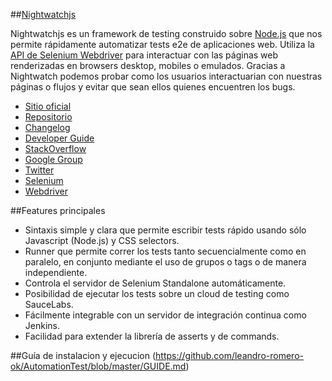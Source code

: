 ##[Nightwatchjs](http://nightwatchjs.org/)

  Nightwatchjs es un framework de testing construido sobre [Node.js](https://nodejs.org) que nos permite rápidamente automatizar tests e2e de aplicaciones web.
  Utiliza la [API de Selenium Webdriver](https://github.com/SeleniumHQ/selenium/wiki/JsonWireProtocol) para interactuar con las páginas web renderizadas en browsers desktop, mobiles o emulados.
  Gracias a Nightwatch podemos probar como los usuarios interactuarian con nuestras páginas o flujos y evitar que sean ellos quienes encuentren los bugs.

  * [Sitio oficial](http://nightwatchjs.org/)
  * [Repositorio](https://github.com/nightwatchjs/nightwatch)
  * [Changelog](https://github.com/nightwatchjs/nightwatch/releases)
  * [Developer Guide](http://nightwatchjs.org/guide)
  * [StackOverflow](http://stackoverflow.com/questions/tagged/nightwatch.js)
  * [Google Group](https://groups.google.com/forum/#!forum/nightwatchjs)
  * [Twitter](https://twitter.com/nightwatchjs)
  * [Selenium](http://docs.seleniumhq.org/)
  * [Webdriver](http://docs.seleniumhq.org/projects/webdriver/)

##Features principales

  * Sintaxis simple y clara que permite escribir tests rápido usando sólo Javascript (Node.js) y CSS selectors.
  * Runner que permite correr los tests tanto secuencialmente como en paralelo, en conjunto mediante el uso de grupos o tags o de manera independiente.
  * Controla el servidor de Selenium Standalone automáticamente.
  * Posibilidad de ejecutar los tests sobre un cloud de testing como SauceLabs.
  * Fácilmente integrable con un servidor de integración continua como Jenkins.
  * Facilidad para extender la librería de asserts y de commands.

##Guía de instalacion y ejecucion (https://github.com/leandro-romero-ok/AutomationTest/blob/master/GUIDE.md)
